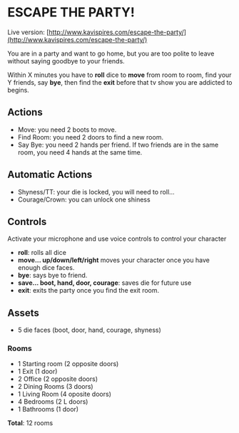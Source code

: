 # ESCAPE THE PARTY!

Live version: [http://www.kavispires.com/escape-the-party/](http://www.kavispires.com/escape-the-party/)

You are in a party and want to go home, but you are too polite to leave without saying goodbye to your friends.

Within X minutes you have to **roll** dice to **move** from room to room, find your Y friends, say **bye**, then find the **exit** before that tv show you are addicted to begins.

## Actions
- Move: you need 2 boots to move.
- Find Room: you need 2 doors to find a new room.
- Say Bye: you need 2 hands per friend. If two friends are in the same room, you need 4 hands at the same time.

## Automatic Actions
- Shyness/TT: your die is locked, you will need to roll...
- Courage/Crown: you can unlock one shiness

## Controls

Activate your microphone and use voice controls to control your character
- **roll**: rolls all dice
- **move... up/down/left/right** moves your character once you have enough dice faces.
- **bye**: says bye to friend.
- **save... boot, hand, door, courage**: saves die for future use
- **exit**: exits the party once you find the exit room.

## Assets

- 5 die faces (boot, door, hand, courage, shyness)

### Rooms

- 1 Starting room (2 opposite doors)
- 1 Exit (1 door)
- 2 Office (2 opposite doors)
- 2 Dining Rooms (3 doors)
- 1 Living Room (4 oposite doors)
- 4 Bedrooms (2 L doors)
- 1 Bathrooms (1 door)

**Total**: 12 rooms

